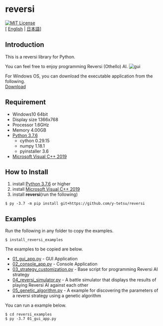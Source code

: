 # reversi
[![MIT License](http://img.shields.io/badge/license-MIT-blue.svg?style=flat)](LICENSE)
<br>
[ [English](https://github.com/y-tetsu/reversi/blob/master/README.md) | [日本語](https://github.com/y-tetsu/reversi/blob/master/README.ja.md)]<br>

## Introduction
This is a reversi library for Python.<br>

You can feel free to enjoy programming Reversi (Othello) AI.
![gui](https://github.com/y-tetsu/reversi/blob/master/image/reversi_en.gif?raw=true)

For Windows OS, you can download the executable application from the following.<br>
[Download](https://github.com/y-tetsu/reversi/releases)

## Requirement
- Windows10 64bit<br>
- Display size 1366x768
- Processor 1.6GHz
- Memory 4.00GB
- [Python 3.7.6](https://www.python.org/downloads/release/python-376/)<br>
    - cython 0.29.15<br>
    - numpy 1.18.1<br>
    - pyinstaller 3.6<br>
- [Microsoft Visual C++ 2019](https://visualstudio.microsoft.com/downloads/?utm_medium=microsoft&utm_source=docs.microsoft.com&utm_campaign=button+cta&utm_content=download+vs2019+rc)<br>

## How to Install
1. install [Python 3.7.6](https://www.python.org/downloads/release/python-376/) or higher<br>
2. install [Microsoft Visual C++ 2019](https://visualstudio.microsoft.com/downloads/?utm_medium=microsoft&utm_source=docs.microsoft.com&utm_campaign=button+cta&utm_content=download+vs2019+rc)<br>
3. install **reversi**(run the following)
```
$ py -3.7 -m pip install git+https://github.com/y-tetsu/reversi
```

## Examples
Run the following in any folder to copy the examples.
```
$ install_reversi_examples
```

The examples to be copied are below.

- [01_gui_app.py](https://github.com/y-tetsu/reversi/blob/master/reversi/examples/01_gui_app.py) - GUI Application
- [02_console_app.py](https://github.com/y-tetsu/reversi/blob/master/reversi/examples/02_console_app.py) - Console Application
- [03_strategy_customization.py](https://github.com/y-tetsu/reversi/blob/master/reversi/examples/03_strategy_customization.py) - Base script for programming Reversi AI strategy
- [04_reversi_simulator.py](https://github.com/y-tetsu/reversi/blob/master/reversi/examples/04_reversi_simulator.py) - A battle simulator that displays the results of playing Reversi AI against each other
- [05_genetic_algorithm.py](https://github.com/y-tetsu/reversi/blob/master/reversi/examples/05_genetic_algorithm.py) - A example for discovering the parameters of a reversi strategy using a genetic algorithm

You can run a example below.
```
$ cd reversi_examples
$ py -3.7 01_gui_app.py
```
